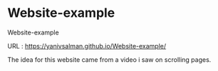 # Website-example
Website-example

URL : https://yanivsalman.github.io/Website-example/

The idea for this website came from a video i saw on scrolling pages.
